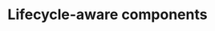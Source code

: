 ---
layout: default
title: Lifecycle-aware components
grand_parent: UI layer libraries
nav_order: 1
parent: Lifecycle-aware components
---